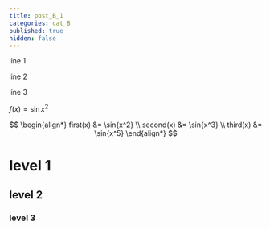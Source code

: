 ```yaml
---
title: post_B_1
categories: cat_B
published: true
hidden: false
---
```


line 1

line 2

line 3

$f(x) = \sin{x^2}$

$$
\begin{align*}
  first(x)  &= \sin{x^2} \\
  second(x) &= \sin{x^3} \\
  third(x)  &= \sin{x^5}
\end{align*}
$$





# level 1

## level 2

### level 3
